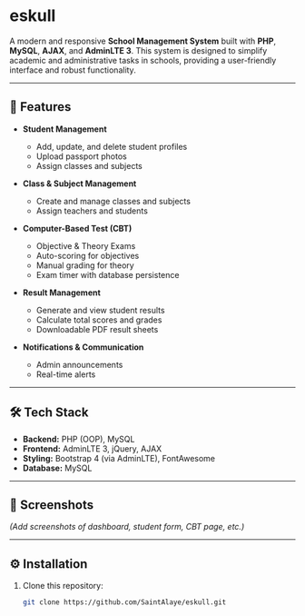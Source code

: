 # eskull

A modern and responsive **School Management System** built with **PHP**, **MySQL**, **AJAX**, and **AdminLTE 3**. This system is designed to simplify academic and administrative tasks in schools, providing a user-friendly interface and robust functionality.

---

## 🚀 Features
- **Student Management**  
  - Add, update, and delete student profiles  
  - Upload passport photos  
  - Assign classes and subjects  

- **Class & Subject Management**  
  - Create and manage classes and subjects  
  - Assign teachers and students  

- **Computer-Based Test (CBT)**  
  - Objective & Theory Exams  
  - Auto-scoring for objectives  
  - Manual grading for theory  
  - Exam timer with database persistence  

- **Result Management**  
  - Generate and view student results  
  - Calculate total scores and grades  
  - Downloadable PDF result sheets  

- **Notifications & Communication**  
  - Admin announcements  
  - Real-time alerts  

---

## 🛠️ Tech Stack
- **Backend:** PHP (OOP), MySQL  
- **Frontend:** AdminLTE 3, jQuery, AJAX  
- **Styling:** Bootstrap 4 (via AdminLTE), FontAwesome  
- **Database:** MySQL  

---

## 📸 Screenshots
*(Add screenshots of dashboard, student form, CBT page, etc.)*

---

## ⚙️ Installation
1. Clone this repository:  
   ```bash
   git clone https://github.com/SaintAlaye/eskull.git
